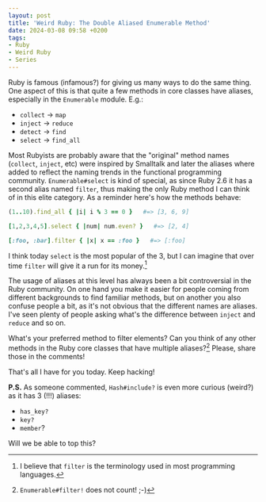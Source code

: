 ```yaml
---
layout: post
title: 'Weird Ruby: The Double Aliased Enumerable Method'
date: 2024-03-08 09:58 +0200
tags:
- Ruby
- Weird Ruby
- Series
---
```


Ruby is famous (infamous?) for giving us many ways to do the same thing.
One aspect of this is that quite a few methods in core classes have aliases, especially
in the `Enumerable` module. E.g.:

- `collect` -> `map`
- `inject` -> `reduce`
- `detect` -> `find`
- `select` -> `find_all`

Most Rubyists are probably aware that the "original" method names (`collect`,
`inject`, etc) were inspired by Smalltalk and later the aliases where added to
reflect the naming trends in the functional programming community.
`Enumerable#select` is kind of special, as since Ruby 2.6 it has a second alias
named `filter`, thus making the only Ruby method I can think of in this elite
category. As a reminder here's how the methods behave:

``` ruby
(1..10).find_all { |i| i % 3 == 0 }   #=> [3, 6, 9]

[1,2,3,4,5].select { |num| num.even? }   #=> [2, 4]

[:foo, :bar].filter { |x| x == :foo }   #=> [:foo]
```

I think today `select` is the most popular of the 3, but I can imagine that over time
`filter` will give it a run for its money.[^1]

The usage of aliases at this level has always been a bit controversial in the Ruby community. On one hand you make it easier for people coming from different backgrounds to find familiar methods, but on another you also confuse people a bit, as it's not obvious that the different names are aliases. I've seen plenty of people asking what's the difference between `inject` and `reduce` and so on.

What's your preferred method to filter elements? Can you think of any other methods in the Ruby core classes that have multiple aliases?[^2] Please, share those in the comments!

That's all I have for you today. Keep hacking!

**P.S.** As someone commented, `Hash#include?` is even more curious (weird?) as it has 3 (!!!) aliases:

- `has_key?`
- `key?`
- `member`?

Will we be able to top this?

[^1]: I believe that `filter` is the terminology used in most programming languages.
[^2]: `Enumerable#filter!` does not count! ;-)

